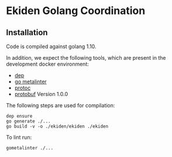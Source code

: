 # Ekiden Golang Coordination

## Installation

Code is compiled against golang 1.10.

In addition, we expect the following tools, which are present in the
development docker environment:
* [dep](https://github.com/golang/dep)
* [go metalinter](https://github.com/alecthomas/gometalinter)
* [protoc](https://github.com/google/protobuf)
* [protobuf](https://github.com/golang/protobuf) Version 1.0.0

The following steps are used for compilation:
```
dep ensure
go generate ./...
go build -v -o ./ekiden/ekiden ./ekiden
```

To lint run:
```
gometalinter ./...
```
